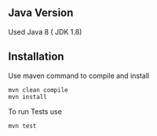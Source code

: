 ## Java Version

Used Java 8 ( JDK 1.8)

## Installation

Use maven command to compile and install

```
mvn clean compile
mvn install
```

To run Tests use

```
mvn test
```
